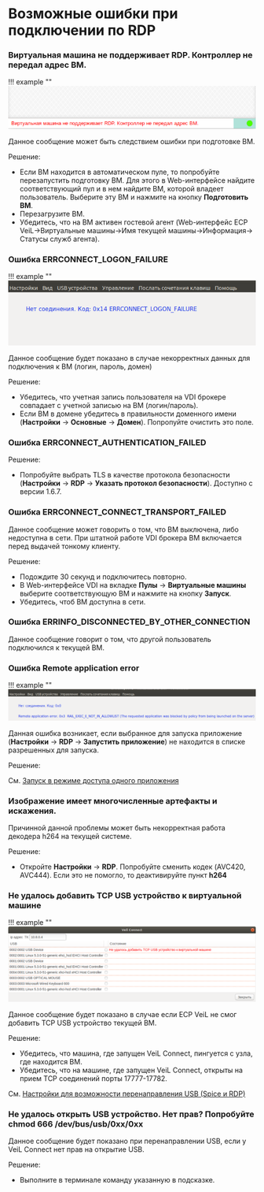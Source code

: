 # Возможные ошибки при подключении по RDP

### Виртуальная машина не поддерживает RDP. Контроллер не передал адрес ВМ.

!!! example ""
    ![image](../../_assets/vdi/thin_client/vm_rdp_support_error.png)

Данное сообщение может быть следствием ошибки при подготовке ВМ.

Решение:

- Если ВМ находится в автоматическом пуле, то попробуйте перезапустить подготовку ВМ. Для этого в Web-интерфейсе
найдите соответствующий пул и в нем найдите ВМ, которой владеет пользователь. Выберите эту ВМ и нажмите на кнопку
**Подготовить ВМ**.
- Перезагрузите ВМ.
- Убедитесь, что на ВМ активен гостевой агент (Web-интерфейс ECP VeiL->Виртуальные машины->Имя текущей машины->Информация->
Статусы служб агента).

### Ошибка ERRCONNECT_LOGON_FAILURE

!!! example ""
    ![image](../../_assets/vdi/thin_client/rdp_logon_failure.png)

Данное сообщение будет показано в случае некорректных данных для подключения к ВМ (логин, пароль, домен)

Решение:

- Убедитесь, что учетная запись пользователя на VDI брокере совпадает с учетной записью на ВМ (логин/пароль).
- Если ВМ в домене убедитесь в правильности доменного имени (**Настройки** -> **Основные** -> **Домен**). 
Попропуйте очистить это поле.

### Ошибка ERRCONNECT_AUTHENTICATION_FAILED

Решение:
- Попробуйте выбрать TLS в качестве протокола безопасности (**Настройки** -> **RDP** -> 
**Указать протокол безопасности**). Доступно с версии 1.6.7.

### Ошибка ERRCONNECT_CONNECT_TRANSPORT_FAILED

Данное сообщение может говорить о том, что ВМ выключена, либо недоступна в сети. При штатной работе VDI брокера ВМ включается перед 
выдачей тонкому клиенту.

Решение:

- Подождите 30 секунд и подключитесь повторно.
- В Web-интерфейсе VDI на вкладке **Пулы** -> **Виртуальные машины** выберите соответствующую ВМ 
и нажмите на кнопку **Запуск**.
- Убедитесь, чтоб ВМ доступна в сети.

### Ошибка ERRINFO_DISCONNECTED_BY_OTHER_CONNECTION

Данное сообщение говорит о том, что другой пользователь подключился к текущей ВМ.

### Ошибка Remote application error

!!! example ""
    ![image](../../_assets/vdi/thin_client/remote_app_error.png)

Данная ошибка возникает, если выбранное для запуска приложение (**Настройки** -> **RDP** -> 
**Запустить приложение**) не находится в списке разрешенных для запуска.

Решение:

 См. [Запуск в режиме доступа одного приложения](../one_app_mode.md)
 
### Изображение имеет многочисленные артефакты и искажения.
 
 Причинной данной проблемы может быть некорректная работа декодера h264 на текущей системе.
 
 Решение:
 
 - Откройте **Настройки** -> **RDP**. Попробуйте сменить кодек (AVC420, AVC444). Если это не помогло, то 
 деактивируйте пункт **h264**
 
### Не удалось добавить TCP USB устройство к виртуальной машине
 
 !!! example ""
    ![image](../../_assets/vdi/thin_client/usb_tcp_atach_error.png)
 
 Данное сообщение будет показано в случае если ECP VeiL не смог добавить TCP USB устройство текущей ВМ.
 
 Решение:
 
 - Убедитесь, что машина, где запущен VeiL Connect, пингуется с узла, где находится ВМ.
 - Убедитесь, что на машине, где запущен VeiL Connect, открыты на прием TCP соединений порты 17777-17782.
 
 См. [Настройки для возможности перенаправления USB (Spice и RDP)](../veil_connect.md)
 
### Не удалось открыть USB устройство. Нет прав? Попробуйте chmod 666 /dev/bus/usb/0xx/0xx
 
 Данное сообщение будет показано при перенаправлении USB, если у VeiL Connect нет прав на открытие USB.
 
 Решение:
  
 - Выполните в терминале команду указанную в подсказке.